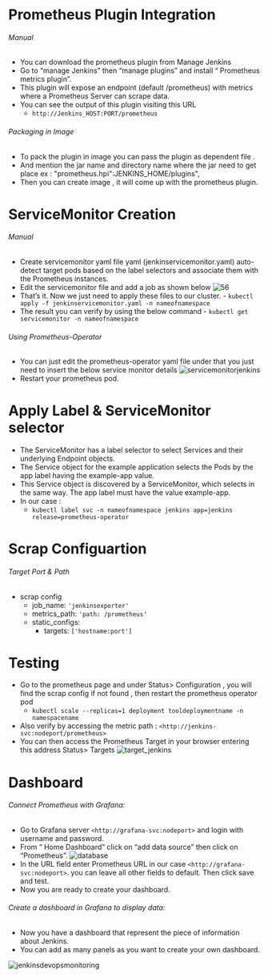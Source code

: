 # Prometheus Plugin Integration 
######  Manual
- You can download the prometheus plugin from Manage Jenkins
- Go to “manage Jenkins” then “manage plugins” and install “ Prometheus metrics plugin”.
- This plugin will expose an endpoint (default /prometheus) with metrics where a Prometheus Server can scrape data.
- You can see the output of this plugin visiting this URL
     - `http://Jenkins_HOST:PORT/prometheus`

###### Packaging in Image
 - To pack the plugin in image you can pass the plugin as dependent file .
 - And mention the jar name and directory name where the jar need to get place
     ex : "prometheus.hpi":JENKINS_HOME/plugins",
 - Then you can create image , it will come up with the prometheus plugin.
  

# ServiceMonitor Creation 
###### Manual
- Create servicemonitor yaml file yaml (jenkinservicemonitor.yaml) auto-detect target pods based on the label selectors and associate them with the Prometheus instances.  
- Edit the servicemonitor file and add a job as shown below
 ![56](/uploads/03b14f8ff4a36a55857f9ca09326a40c/56.PNG)
- That’s it. Now we just need to apply these files to our cluster.
       - ` kubectl apply -f jenkinservicemonitor.yaml -n nameofnamespace `
- The result you can verify by using the below command 
       - ` kubectl get servicemonitor -n nameofnamespace `

###### Using Prometheus-Operator  
   - You can just edit the prometheus-operator yaml file under that you just need to insert the below service monitor details 
    ![servicemonitorjenkins](/uploads/f66f13d476b4f2cbc6594a1c24ad2146/servicemonitorjenkins.PNG)
   - Restart your prometheus pod. 

      
# Apply Label & ServiceMonitor selector
 - The ServiceMonitor has a label selector to select Services and their underlying Endpoint objects.
 - The Service object for the example application selects the Pods by the app label having the example-app value. 
 - This Service object is discovered by a ServiceMonitor, which selects in the same way. The app label must have the value example-app.
 - In our case :
    - `kubectl label svc -n nameofnamespace jenkins app=jenkins release=prometheus-operator`



# Scrap Configuartion 
###### Target Port & Path
  - scrap config
       - job_name: `'jenkinsexporter'`
       - metrics_path: `'path: /prometheus'`
       - static_configs:
           - targets: `['hostname:port']`

# Testing
-  Go to the prometheus page and under Status> Configuration , you will find the scrap config if not found , then restart the prometheus operator pod
    - `kubectl scale --replicas=1 deployment tooldeploymentname -n namespacename `
-  Also verify by accessing the metric path : `<http://jenkins-svc:nodeport/prometheus>`
-  You can then access the Prometheus Target in your browser entering this address Status> Targets
   ![target_jenkins](/uploads/9187cb686165c9bc9a5c1f7f8b01a86c/target_jenkins.PNG)

# Dashboard 
###### Connect Prometheus with Grafana:
   - Go to Grafana server `<http://grafana-svc:nodeport>` and login with username and password.
   - From “ Home Dashboard” click on “add data source” then click on “Prometheus”.
     ![database](/uploads/3af4ff833ff9f9929e819ba37e0d1774/database.PNG)
   - In the URL field enter Prometheus URL in our case `<http://grafana-svc:nodeport>`. you can leave all other fields to default. Then click save and test.
   - Now you are ready to create your dashboard.

###### Create a dashboard in Grafana to display data:
  - Now you have a dashboard that represent the piece of information about Jenkins. 
  - You can add as many panels as you want to create your own dashboard.
 
   ![jenkinsdevopsmonitoring](/uploads/8ee963d496d79edc5e4451d803135ff0/jenkinsdevopsmonitoring.PNG)
   




    